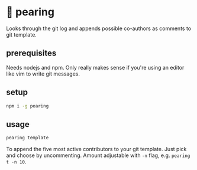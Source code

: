 # 🍐 pearing

Looks through the git log and appends possible co-authors as comments to git template.

## prerequisites
Needs nodejs and npm. Only really makes sense if you're using an editor like vim to write git messages.

## setup
```bash
npm i -g pearing
```

## usage
```bash
pearing template
```
To append the five most active contributors to your git template. Just pick and choose by uncommenting. Amount adjustable with `-n` flag, e.g. `pearing t -n 10`.


